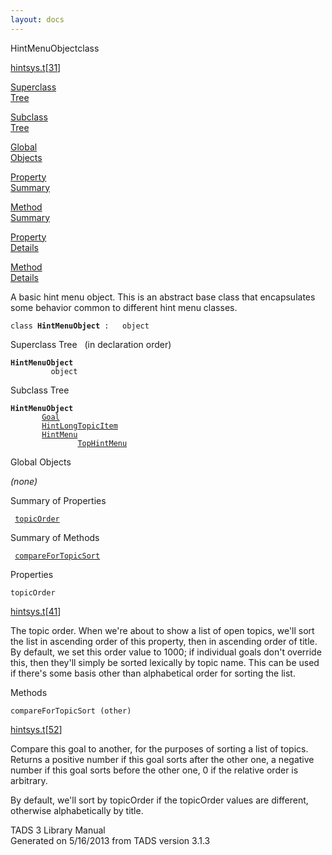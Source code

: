 ```yaml
---
layout: docs
---
```

<span class="title">HintMenuObject</span><span class="type">class</span>

[hintsys.t](../file/hintsys.t.html)\[[31](../source/hintsys.t.html#31)\]

[Superclass  
Tree](#_SuperClassTree_)

[Subclass  
Tree](#_SubClassTree_)

[Global  
Objects](#_ObjectSummary_)

[Property  
Summary](#_PropSummary_)

[Method  
Summary](#_MethodSummary_)

[Property  
Details](#_Properties_)

[Method  
Details](#_Methods_)

<div class="fdesc">

A basic hint menu object. This is an abstract base class that
encapsulates some behavior common to different hint menu classes.

`class `**`HintMenuObject`**` :   object`

</div>

<span id="_SuperClassTree_"></span>

<div class="mjhd">

<span class="hdln">Superclass Tree</span>   (in declaration order)

</div>

**`HintMenuObject`**  
`         object`  
<span id="_SubClassTree_"></span>

<div class="mjhd">

<span class="hdln">Subclass Tree</span>  

</div>

**`HintMenuObject`**  
`         `[`Goal`](../object/Goal.html)  
`         `[`HintLongTopicItem`](../object/HintLongTopicItem.html)  
`         `[`HintMenu`](../object/HintMenu.html)  
`                 `[`TopHintMenu`](../object/TopHintMenu.html)  
<span id="_ObjectSummary_"></span>

<div class="mjhd">

<span class="hdln">Global Objects</span>  

</div>

*(none)* <span id="_PropSummary_"></span>

<div class="mjhd">

<span class="hdln">Summary of Properties</span>  

</div>

` `[`topicOrder`](#topicOrder)`  `

<span id="_MethodSummary_"></span>

<div class="mjhd">

<span class="hdln">Summary of Methods</span>  

</div>

` `[`compareForTopicSort`](#compareForTopicSort)`  `

<span id="_Properties_"></span>

<div class="mjhd">

<span class="hdln">Properties</span>  

</div>

<span id="topicOrder"></span>

`topicOrder`

[hintsys.t](../file/hintsys.t.html)\[[41](../source/hintsys.t.html#41)\]

<div class="desc">

The topic order. When we're about to show a list of open topics, we'll
sort the list in ascending order of this property, then in ascending
order of title. By default, we set this order value to 1000; if
individual goals don't override this, then they'll simply be sorted
lexically by topic name. This can be used if there's some basis other
than alphabetical order for sorting the list.

</div>

<span id="_Methods_"></span>

<div class="mjhd">

<span class="hdln">Methods</span>  

</div>

<span id="compareForTopicSort"></span>

`compareForTopicSort (other)`

[hintsys.t](../file/hintsys.t.html)\[[52](../source/hintsys.t.html#52)\]

<div class="desc">

Compare this goal to another, for the purposes of sorting a list of
topics. Returns a positive number if this goal sorts after the other
one, a negative number if this goal sorts before the other one, 0 if the
relative order is arbitrary.

By default, we'll sort by topicOrder if the topicOrder values are
different, otherwise alphabetically by title.

</div>

<div class="ftr">

TADS 3 Library Manual  
Generated on 5/16/2013 from TADS version 3.1.3

</div>
